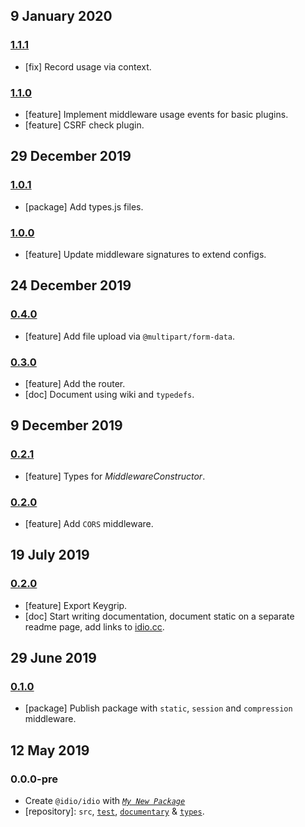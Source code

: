 ## 9 January 2020

### [1.1.1](https://github.com/idiocc/idio/compare/v1.1.0...v1.1.1)

- [fix] Record usage via context.

### [1.1.0](https://github.com/idiocc/idio/compare/v1.0.1...v1.1.0)

- [feature] Implement middleware usage events for basic plugins.
- [feature] CSRF check plugin.

## 29 December 2019

### [1.0.1](https://github.com/idiocc/idio/compare/v1.0.0...v1.0.1)

- [package] Add types.js files.

### [1.0.0](https://github.com/idiocc/idio/compare/v0.4.0...v1.0.0)

- [feature] Update middleware signatures to extend configs.

## 24 December 2019

### [0.4.0](https://github.com/idiocc/idio/compare/v0.3.0...v0.4.0)

- [feature] Add file upload via `@multipart/form-data`.

### [0.3.0](https://github.com/idiocc/idio/compare/v0.2.1...v0.3.0)

- [feature] Add the router.
- [doc] Document using wiki and `typedefs`.

## 9 December 2019

### [0.2.1](https://github.com/idiocc/idio/compare/v0.2.0...v0.2.1)

- [feature] Types for _MiddlewareConstructor_.

### [0.2.0](https://github.com/idiocc/idio/compare/v0.1.0...v0.2.0)

- [feature] Add `CORS` middleware.

## 19 July 2019

### [0.2.0](https://github.com/idiocc/idio/compare/v0.1.0...v0.2.0)

- [feature] Export Keygrip.
- [doc] Start writing documentation, document static on a separate readme page, add links to [idio.cc](https://idio.cc).

## 29 June 2019

### [0.1.0](https://github.com/idiocc/idio/compare/v0.0.0-pre...v0.1.0)

- [package] Publish package with `static`, `session` and `compression` middleware.

## 12 May 2019

### 0.0.0-pre

- Create `@idio/idio` with _[`My New Package`](https://mnpjs.org)_
- [repository]: `src`, [`test`](https://contexttesting.com), [`documentary`](https://readme.page) & [`types`](https://typedef.page).